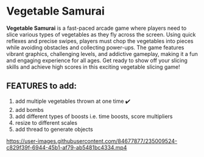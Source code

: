 # Vegetable Samurai

**Vegetable Samurai** is a fast-paced arcade game where players need to slice various types of vegetables as they fly across the screen. Using quick reflexes and precise swipes, players must chop the vegetables into pieces while avoiding obstacles and collecting power-ups. The game features vibrant graphics, challenging levels, and addictive gameplay, making it a fun and engaging experience for all ages. Get ready to show off your slicing skills and achieve high scores in this exciting vegetable slicing game!

## FEATURES to add:
1. add multiple vegetables thrown at one time :heavy_check_mark:
1. add bombs
1. add different types of boosts i.e. time boosts, score multipliers
1. resize to different scales
1. add thread to generate objects


https://user-images.githubusercontent.com/84677877/235009524-c829f39f-6944-45b1-af79-ab5481bc4334.mp4





